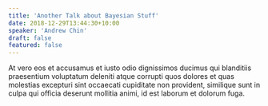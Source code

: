 ```yaml
---
title: 'Another Talk about Bayesian Stuff'
date: 2018-12-29T13:44:30+10:00
speaker: 'Andrew Chin'
draft: false
featured: false
---
```


At vero eos et accusamus et iusto odio dignissimos ducimus qui blanditiis praesentium voluptatum deleniti atque corrupti quos dolores et quas molestias excepturi sint occaecati cupiditate non provident, similique sunt in culpa qui officia deserunt mollitia animi, id est laborum et dolorum fuga.